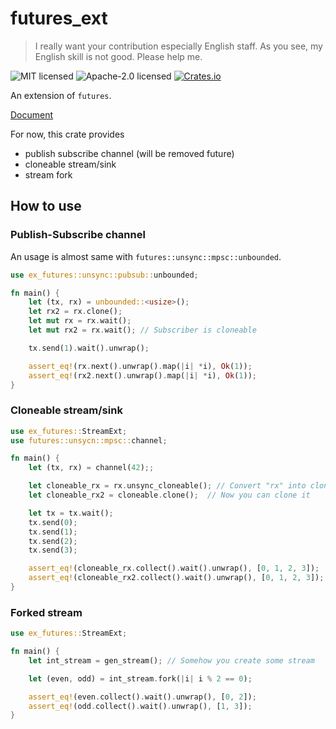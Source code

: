 futures_ext
===

> I really want your contribution especially English staff.
> As you see, my English skill is not good. Please help me.

![MIT licensed](https://img.shields.io/badge/License-MIT-blue.svg)
![Apache-2.0 licensed](https://img.shields.io/badge/License-Apache%202.0-blue.svg)
[![Crates.io](https://img.shields.io/crates/v/ex-futures.svg)](https://crates.io/crates/ex-futures)

An extension of `futures`.

[Document](https://docs.rs/ex-futures)


For now, this crate provides
- publish subscribe channel (will be removed future)
- cloneable stream/sink
- stream fork


## How to use
### Publish-Subscribe channel
An usage is almost same with `futures::unsync::mpsc::unbounded`.


```rust
use ex_futures::unsync::pubsub::unbounded;

fn main() {
    let (tx, rx) = unbounded::<usize>();
    let rx2 = rx.clone();
    let mut rx = rx.wait();
    let mut rx2 = rx.wait(); // Subscriber is cloneable

    tx.send(1).wait().unwrap();

    assert_eq!(rx.next().unwrap().map(|i| *i), Ok(1));
    assert_eq!(rx2.next().unwrap().map(|i| *i), Ok(1));
}
```


### Cloneable stream/sink

```rust
use ex_futures::StreamExt;
use futures::unsycn::mpsc::channel;

fn main() {
    let (tx, rx) = channel(42);;

    let cloneable_rx = rx.unsync_cloneable(); // Convert "rx" into cloneable
    let cloneable_rx2 = cloneable.clone();  // Now you can clone it

    let tx = tx.wait();
    tx.send(0);
    tx.send(1);
    tx.send(2);
    tx.send(3);

    assert_eq!(cloneable_rx.collect().wait().unwrap(), [0, 1, 2, 3]);
    assert_eq!(cloneable_rx2.collect().wait().unwrap(), [0, 1, 2, 3]);
}
```


### Forked stream

```rust
use ex_futures::StreamExt;

fn main() {
    let int_stream = gen_stream(); // Somehow you create some stream

    let (even, odd) = int_stream.fork(|i| i % 2 == 0);

    assert_eq!(even.collect().wait().unwrap(), [0, 2]);
    assert_eq!(odd.collect().wait().unwrap(), [1, 3]);
}
```

